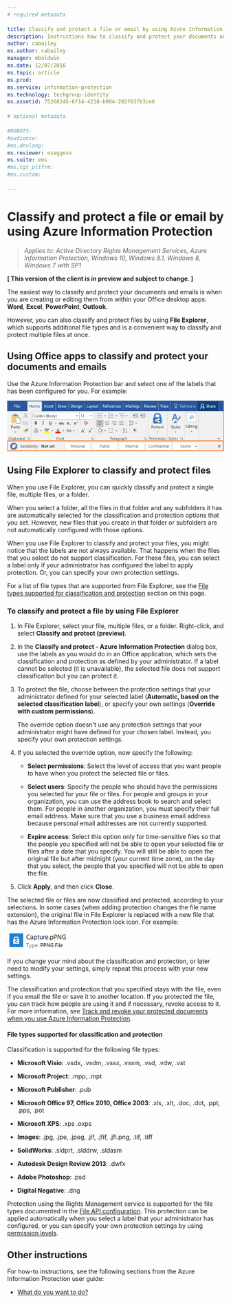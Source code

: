 ```yaml
---
# required metadata

title: Classify and protect a file or email by using Azure Information Protection | Azure Information Protection
description: Instructions how to classify and protect your documents and emails.
author: cabailey
ms.author: cabailey
manager: mbaldwin
ms.date: 12/07/2016
ms.topic: article
ms.prod:
ms.service: information-protection
ms.technology: techgroup-identity
ms.assetid: 75268245-6f14-4218-b904-202f63fb3ce6

# optional metadata

#ROBOTS:
#audience:
#ms.devlang:
ms.reviewer: esaggese
ms.suite: ems
#ms.tgt_pltfrm:
#ms.custom:

---
```


# Classify and protect a file or email by using Azure Information Protection

>*Applies to: Active Directory Rights Management Services, Azure Information Protection, Windows 10, Windows 8.1, Windows 8, Windows 7 with SP1*

**[ This version of the client is in preview and subject to change. ]**

The easiest way to classify and protect your documents and emails is when you are creating or editing them from within your Office desktop apps: **Word**, **Excel**, **PowerPoint**, **Outlook**. 

However, you can also classify and protect files by using **File Explorer**, which supports additional file types and is a convenient way to classify and protect multiple files at once.

## Using Office apps to classify and protect your documents and emails

Use the Azure Information Protection bar and select one of the labels that has been configured for you. For example:

![Azure Information Protection bar example](../media/info-protect-bar-not-set-callout.png)


## Using File Explorer to classify and protect files

When you use File Explorer, you can quickly classify and protect a single file, multiple files, or a folder. 

When you select a folder, all the files in that folder and any subfolders it has are automatically selected for the classification and protection options that you set. However, new files that you create in that folder or subfolders are not automatically configured with those options.

When you use File Explorer to classify and protect your files, you might notice that the labels are not always available. That happens when the files that you select do not support classification. For these files, you can select a label only if your administrator has configured the label to apply protection. Or, you can specify your own protection settings. 

For a list of file types that are supported from File Explorer, see the [File types supported for classification and protection](#file-types-supported-for-classification-and-protection) section on this page.


### To classify and protect a file by using File Explorer

1.  In File Explorer, select your file, multiple files, or a folder. Right-click, and select **Classify and protect (preview)**. 

2. In the **Classify and protect - Azure Information Protection** dialog box, use the labels as you would do in an Office application, which sets the classification and protection as defined by your administrator. If a label cannot be selected (it is unavailable), the selected file does not support classification but you can protect it.

3. To protect the file, choose between the protection settings that your administrator defined for your selected label (**Automatic, based on the selected classification label**), or specify your own settings (**Override with custom permissions**).
    
    The override option doesn't use any protection settings that your administrator might have defined for your chosen label. Instead, you specify your own protection settings. 

4. If you selected the override option, now specify the following:

    - **Select permissions**: Select the level of access that you want people to have when you protect the selected file or files.
    
    - **Select users**: Specify the people who should have the permissions you selected for your file or files. For people and groups in your organization, you can use the address book to search and select them. For people in another organization, you must specify their full email address. Make sure that you use a business email address because personal email addresses are not currently supported.
        
    - **Expire access**: Select this option only for time-sensitive files so that the people you specified will not be able to open your selected file or files after a date that you specify. You will still be able to open the original file but after midnight (your current time zone), on the day that you select, the people that you specified will not be able to open the file.

5. Click **Apply**, and then click **Close**.

The selected file or files are now classified and protected, according to your selections. In some cases (when adding protection changes the file name extension), the original file in File Explorer is replaced with a new file that has the Azure Information Protection lock icon. For example:

![Protected file with lock icon for Azure Information Protection](../media/Pfile.png)

If you change your mind about the classification and protection, or later need to modify your settings, simply repeat this process with your new settings.

The classification and protection that you specified stays with the file, even if you email the file or save it to another location. If you protected the file, you can track how people are using it and if necessary, revoke access to it. For more information, see [Track and revoke your protected documents when you use Azure Information Protection](client-track-revoke.md). 

#### File types supported for classification and protection

Classification is supported for the following file types:

- **Microsoft Visio**: .vsdx, .vsdm, .vssx, .vssm, .vsd, .vdw, .vst​

- **Microsoft Project**: .mpp, .mpt​

- **Microsoft Publisher**: .pub​

- **Microsoft Office 97, Office 2010, Office 2003**: .xls, .xlt, .doc, .dot, .ppt, .pps, .pot​

- **Microsoft XPS**: .xps .oxps​

- **Images**: .jpg, .jpe, .jpeg, .jif, .jfif, .jfi.png, .tif, .tiff​

- **SolidWorks**: .sldprt, .slddrw, .sldasm​

- **Autodesk Design Review 2013**: .dwfx​

- **Adobe Photoshop**: .psd​

- **Digital Negative**: .dng


Protection using the Rights Management service is supported for the file types documented in the [File API configuration](../develop/file-api-configuration.md). This protection can be applied automatically when you select a label that your administrator has configured, or you can specify your own protection settings by using [permission levels](../deploy-use/configure-usage-rights.md#rights-included-in-permissions-levels). 


## Other instructions
For how-to instructions, see the following sections from the Azure Information Protection user guide:

-   [What do you want to do?](client-user-guide.md#what-do-you-want-to-do)

